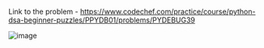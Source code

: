 Link to the problem - https://www.codechef.com/practice/course/python-dsa-beginner-puzzles/PPYDB01/problems/PYDEBUG39


![image](https://github.com/Haleshot/Competitive-Programming/assets/57552973/a4606897-c2ab-438a-952d-6bb1201b1931)
